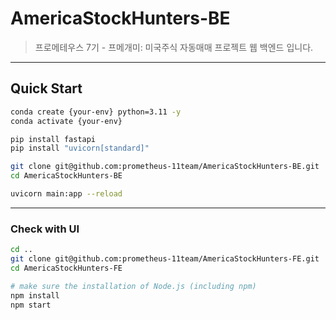 # AmericaStockHunters-BE
>프로메테우스 7기 - 프메개미: 미국주식 자동매매 프로젝트 웹 백엔드 입니다.
---
## Quick Start
``` bash
conda create {your-env} python=3.11 -y
conda activate {your-env}

pip install fastapi
pip install "uvicorn[standard]"

git clone git@github.com:prometheus-11team/AmericaStockHunters-BE.git
cd AmericaStockHunters-BE

uvicorn main:app --reload
```
---
### Check with UI
``` bash
cd ..
git clone git@github.com:prometheus-11team/AmericaStockHunters-FE.git
cd AmericaStockHunters-FE

# make sure the installation of Node.js (including npm)
npm install
npm start
```